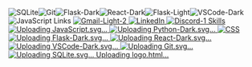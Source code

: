 ![SQLite](https://github.com/shawnway210/shawnway210/assets/138731667/91783452-8db0-4846-93ff-1c3f01296fd2)![Git](https://github.com/shawnway210/shawnway210/assets/138731667/26dc1bc6-01c1-4d44-a2c8-ac37219b97d5)![Flask-Dark](https://github.com/shawnway210/shawnway210/assets/138731667/16e019e1-9552-4994-bf52-c81e8c7f14b1)![React-Dark](https://github.com/shawnway210/shawnway210/assets/138731667/42ce5cd5-c996-4b6d-b6ae-bc623e8be870)![Flask-Light](https://github.com/shawnway210/shawnway210/assets/138731667/b71c380d-bb41-44ac-8fb8-94deb71f348b)![VSCode-Dark](https://github.com/shawnway210/shawnway210/assets/138731667/caa891b4-d194-4023-bd76-98bb64a5a4ba)![JavaScript](https://github.com/shawnway210/shawnway210/assets/138731667/bc9b3358-5481-47fd-acd0-0da03a85f76a)                                     Links
<a href="mailto: conwayshawn33@gamil.com">![Gmail-Light-2](https://github.com/shawnway210/shawnway210/assets/138731667/b6140c36-fdff-471b-ae4f-fbeb79c86f8f)
<a href="https://www.linkedin.com/in/shawn-conway-offthestem/">![LinkedIn](https://github.com/shawnway210/shawnway210/assets/138731667/19406dbf-8d2b-4d69-89e3-465ac539155c)
<a href="https://discord.com/channels/@shawnway210">![Discord-1](https://github.com/shawnway210/shawnway210/assets/138731667/1c3816e1-5515-45cd-8f30-538b4397f16c) 
                                    Skills
![Uploading JavaScript.svg…]()
![Uploading Python-Dark.svg…]()
![CSS](https://github.com/shawnway210/shawnway210/assets/138731667/9ef1e01a-2709-4ba0-a45b-d57136d3866b)
![Uploading Flask-Dark.svg…]()
![Uploading React-Dark.svg…]()
![Uploading VSCode-Dark.svg…]()
![Uploading Git.svg…]()
![Uploading SQLite.svg…]()
[Uploading logo.html…]()

